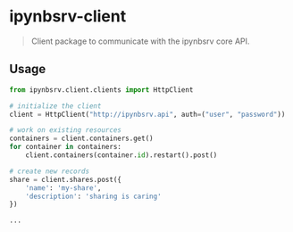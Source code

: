 # ipynbsrv-client

> Client package to communicate with the ipynbsrv core API.

## Usage

```python
from ipynbsrv.client.clients import HttpClient

# initialize the client
client = HttpClient("http://ipynbsrv.api", auth=("user", "password"))

# work on existing resources
containers = client.containers.get()
for container in containers:
    client.containers(container.id).restart().post()

# create new records
share = client.shares.post({
    'name': 'my-share',
    'description': 'sharing is caring'
})

...
```